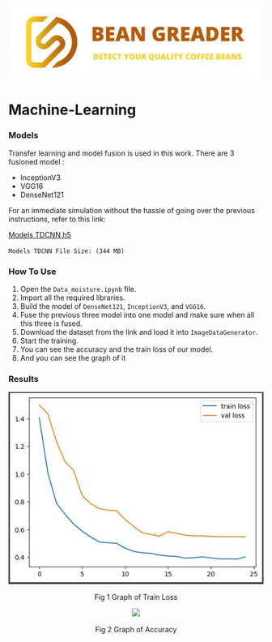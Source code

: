 <p align="center"><img src="screenshot/banner-repository.png"/></p>

# Machine-Learning

### Models

Transfer learning and model fusion is used in this work. There are 3 fusioned model :

- InceptionV3
- VGG16
- DenseNet121

For an immediate simulation without the hassle of going over the previous instructions, refer to this link:

[Models TDCNN.h5](https://drive.google.com/file/d/1HgTgnThtP547ULdUKICEWDB_1BvJTJGN/view?usp=sharing)

`Models TDCNN File Size: (344 MB)`

### How To Use

1. Open the `Data_moisture.ipynb` file.
2. Import all the required libraries.
3. Build the model of `DenseNet121`, `InceptionV3`, and `VGG16`.
4. Fuse the previous three model into one model and make sure when all this three is fused.
5. Download the dataset from the link and load it into `ImageDataGenerator`.
6. Start the training.
7. You can see the accuracy and the train loss of our model.
8. And you can see the graph of it

### Results

<p align="center"><img src="screenshot/TrainLoss.jpg"/></p>

<p align="center">Fig 1 Graph of Train Loss</p>

<p align="center"><img src="screenshot/Accuracy.png"/></p>

<p align="center">Fig 2 Graph of Accuracy</p>
